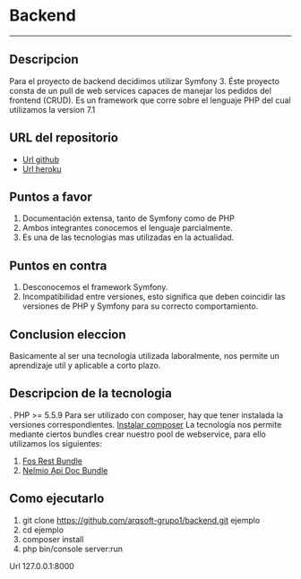# Backend
----

## Descripcion
Para el proyecto de backend decidimos utilizar Symfony 3. Éste proyecto consta de un pull de web services capaces de manejar los pedidos del frontend (CRUD). Es un framework que corre sobre el lenguaje PHP del cual utilizamos la version 7.1

## URL del repositorio
- [Url github](https://github.com/arqsoft-grupo1/backend.git)
- [Url heroku](http://arq-soft-grupo1.herokuapp.com/api/doc/)

## Puntos a favor
1. Documentación extensa, tanto de Symfony como de PHP
2. Ambos integrantes conocemos el lenguaje parcialmente.
3. Es una de las tecnologias mas utilizadas en la actualidad.

## Puntos en contra
1. Desconocemos el framework Symfony.
2. Incompatibilidad entre versiones, esto significa que deben coincidir las versiones de PHP y Symfony para su correcto comportamiento.

## Conclusion eleccion
Basicamente al ser una tecnologia utilizada laboralmente, nos permite un aprendizaje util y aplicable a corto plazo.

## Descripcion de la tecnologia
. PHP >= 5.5.9
Para ser utilizado con composer, hay que tener instalada la versiones correspondientes.
[Instalar composer](https://symfony.com/doc/current/setup/composer.html)
La tecnología nos permite mediante ciertos bundles crear nuestro pool de webservice, para ello utilizamos
los siguientes:
1. [Fos Rest Bundle](http://symfony.com/doc/master/bundles/FOSRestBundle/1-setting_up_the_bundle.html)
2. [Nelmio Api Doc Bundle](https://symfony.com/doc/master/bundles/NelmioApiDocBundle/index.html)

## Como ejecutarlo
1. git clone https://github.com/arqsoft-grupo1/backend.git ejemplo
2. cd ejemplo
3. composer install
4. php bin/console server:run

Url 127.0.0.1:8000
